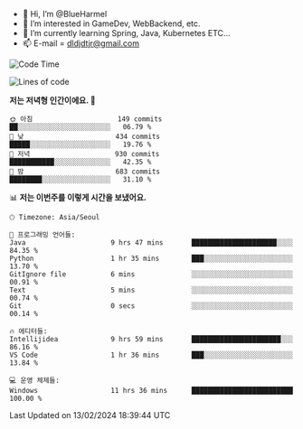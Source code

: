 - 👋 Hi, I’m @BlueHarmel
- 👀 I’m interested in GameDev, WebBackend, etc.
- 🌱 I’m currently learning Spring, Java, Kubernetes ETC...
- 📫 E-mail = dldjdtjr@gmail.com
  <!--START_SECTION:waka-->
![Code Time](http://img.shields.io/badge/Code%20Time-390%20hrs%2047%20mins-blue)

![Lines of code](https://img.shields.io/badge/%EC%A0%80%EB%8A%94%20%EC%97%AC%ED%83%9C%EA%B9%8C%EC%A7%80%20-39.8%20million%20%EC%A4%84%EC%9D%98%20%EC%BD%94%EB%93%9C%EB%A5%BC%20%EC%9E%91%EC%84%B1%ED%96%88%EC%96%B4%EC%9A%94.-blue)

**저는 저녁형 인간이에요. 🦉** 

```text
🌞 아침                     149 commits         ██░░░░░░░░░░░░░░░░░░░░░░░   06.79 % 
🌆 낮　                     434 commits         █████░░░░░░░░░░░░░░░░░░░░   19.76 % 
🌃 저녁                     930 commits         ███████████░░░░░░░░░░░░░░   42.35 % 
🌙 밤　                     683 commits         ████████░░░░░░░░░░░░░░░░░   31.10 % 
```


📊 **저는 이번주를 이렇게 시간을 보냈어요.** 

```text
🕑︎ Timezone: Asia/Seoul

💬 프로그래밍 언어들: 
Java                     9 hrs 47 mins       █████████████████████░░░░   84.35 % 
Python                   1 hr 35 mins        ███░░░░░░░░░░░░░░░░░░░░░░   13.70 % 
GitIgnore file           6 mins              ░░░░░░░░░░░░░░░░░░░░░░░░░   00.91 % 
Text                     5 mins              ░░░░░░░░░░░░░░░░░░░░░░░░░   00.74 % 
Git                      0 secs              ░░░░░░░░░░░░░░░░░░░░░░░░░   00.14 % 

🔥 에디터들: 
Intellijidea             9 hrs 59 mins       ██████████████████████░░░   86.16 % 
VS Code                  1 hr 36 mins        ███░░░░░░░░░░░░░░░░░░░░░░   13.84 % 

💻 운영 체제들: 
Windows                  11 hrs 36 mins      █████████████████████████   100.00 % 
```


 Last Updated on 13/02/2024 18:39:44 UTC
<!--END_SECTION:waka-->
<!---
BlueHarmel/BlueHarmel is a ✨ special ✨ repository because its `README.md` (this file) appears on your GitHub profile.
You can click the Preview link to take a look at your changes.
--->

